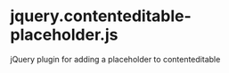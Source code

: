 jquery.contenteditable-placeholder.js
=====================================

jQuery plugin for adding a placeholder to contenteditable
